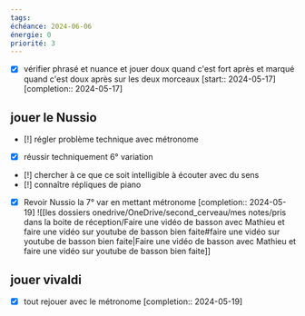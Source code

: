 ```yaml
---
tags:
échéance: 2024-06-06
énergie: 0
priorité: 3
---
```

- [X] vérifier phrasé et nuance et jouer doux quand c'est fort après et marqué quand c'est doux après sur les deux morceaux  [start:: 2024-05-17]  [completion:: 2024-05-17]
## jouer le Nussio
- [!] régler problème technique avec métronome
- [x] réussir techniquement 6° variation
- [!] chercher à ce que ce soit intelligible à écouter avec du sens
- [!] connaître répliques de piano
- [X] Revoir Nussio la 7° var en mettant métronome  [completion:: 2024-05-19]
![[les dossiers onedrive/OneDrive/second_cerveau/mes notes/pris dans la boite de réception/Faire une vidéo de basson avec Mathieu et faire une vidéo sur youtube de basson bien faite#faire une vidéo sur youtube de basson bien faite|Faire une vidéo de basson avec Mathieu et faire une vidéo sur youtube de basson bien faite]]
## jouer vivaldi
- [X] tout rejouer avec le métronome  [completion:: 2024-05-19]